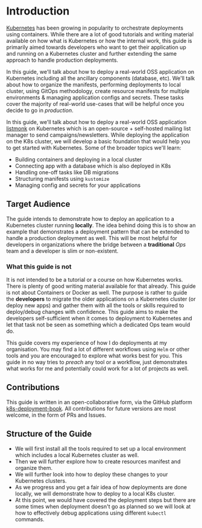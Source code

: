 # Introduction

[Kubernetes](https://www.rust-lang.org) has been growing in popularity to orchestrate deployments using containers. While there are a lot of good tutorials and writing material available on how what is Kubernetes or how the internal work, this guide is primarily aimed towards developers who want to get their application up and running on a Kubernetes cluster and further extending the same approach to handle production deployments.

In this guide, we'll talk about how to deploy a real-world OSS application on Kubernetes including all the ancillary components (database, etc). We'll talk about how to organize the manifests, performing deployments to local cluster, using GitOps methodology, create resource manifests for multiple environments & managing application configs and secrets. These tasks cover the majority of real-world use-cases that will be helpful once you decide to go in _production_.

In this guide, we'll talk about how to deploy a real-world OSS application [listmonk](https://listmonk.app/) on Kubernetes which is an open-source + self-hosted mailing list manager to send campaigns/newsletters. While deploying the application on the K8s cluster, we will develop a basic foundation that would help you to get started with Kubernetes. Some of the broader topics we'll learn:

- Building containers and deploying in a local cluster
- Connecting app with a database which is also deployed in K8s
- Handling one-off tasks like DB migrations
- Structuring manifests using `kustomize`
- Managing config and secrets for your applications

## Target Audience

The guide intends to demonstrate how to deploy an application to a Kubernetes cluster running **locally**. The idea behind doing this is to show an example that demonstrates a deployment pattern that can be extended to handle a production deployment as well. This will be most helpful for developers in organizations where the bridge between a **traditional** _Ops_ team and a developer is slim or non-existent.

### What this guide is not

It is not intended to be a tutorial or a course on how Kubernetes works. There is plenty of good writing material available for that already. This guide is not about Containers or Docker as well. The purpose is rather to guide the **developers** to migrate the older applications on a Kubernetes cluster (or deploy new apps) and gather them with all the tools or skills required to deploy/debug changes with confidence. This guide aims to make the developers self-sufficient when it comes to deployment to Kubernetes and let that task not be seen as something which a dedicated Ops team would do.

This guide covers my experience of how I do deployments at my organisation. You may find a lot of different workflows using `Helm` or other tools and you are encouraged to explore what works best for you. This guide in no way tries to _preach_ any tool or a workflow, just demonstrates what works for me and potentially could work for a lot of projects as well.

## Contributions

This guide is written in an open-collaborative form, via the GitHub platform [k8s-deployment-book](https://github.com/mr-karan/k8s-deployment-book). All contributions for future versions are most welcome, in the form of PRs and Issues.

## Structure of the Guide

- We will first install all the tools required to set up a local environment which includes a local Kubernetes cluster as well.
- Then we will further explore how to create resources manifest and organize them.
- We will further look into how to deploy these changes to your Kubernetes clusters.
- As we progress and you get a fair idea of how deployments are done locally, we will demonstrate how to deploy to a local K8s cluster.
- At this point, we would have covered the deployment steps but there are some times when deployment doesn't go as planned so we will look at how to effectively debug applications using different `kubectl` commands.

